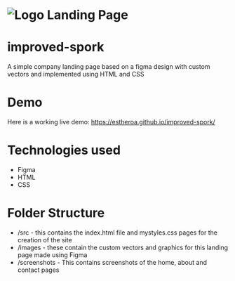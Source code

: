 # ![Logo Landing Page](https://estheroa.github.io/improved-spork/screenshots/logo-landing-home.png)

# improved-spork
A simple company landing page based on a figma design with custom vectors and implemented using HTML and CSS

# Demo
Here is a working live demo: https://estheroa.github.io/improved-spork/

# Technologies used
* Figma
* HTML
* CSS

# Folder Structure
* /src - this contains the index.html file and mystyles.css pages for the creation of the site
* /images - these contain the custom vectors and graphics for this landing page made using Figma
* /screenshots - This contains screenshots of the home, about and contact pages
